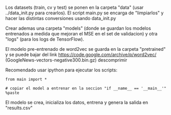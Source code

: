 Los datasets (train, cv y test) se ponen en la carpeta "data" (usar ../data_init.py para crearlos).
El script main.py se encarga de "limpiarlos" y hacer las distintas conversiones usando data_init.py

Crear ademas una carpeta "models" (donde se guardan los modelos entrenados a medida que mejoran
el MSE en el set de validacion) y otra "logs" (para los logs de TensorFlow).

El modelo pre-entrenado de word2vec se guarda en la carpeta "pretrained" y se puede bajar del link
https://code.google.com/archive/p/word2vec/   (GoogleNews-vectors-negative300.bin.gz)
descomprimir

Recomendado usar ipython para ejecutar los scripts:

    from main import *

    # copiar el model a entrenar en la seccion "if __name__ == '__main__'"
    %paste


El modelo se crea, inicializa los datos, entrena y genera la salida en "results.csv"
